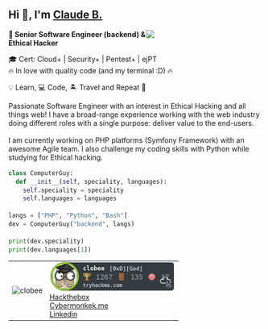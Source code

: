 <h2>Hi 👋, I'm <a href="https://www.linkedin.com/in/clobee/">Claude B.</a></h2>

<img align='right' src="https://media.giphy.com/media/M9gbBd9nbDrOTu1Mqx/giphy.gif" width="230">

<p><b>🦾 Senior Software Engineer (backend) & Ethical Hacker</b></p>

🎓 Cert: Cloud+ | Security+ | Pentest+ | ejPT   
🔥 In love with quality code (and my terminal :D) 🔥

💡 Learn, 💻 Code, 🏝️ Travel and Repeat 🔁

<p>
Passionate Software Engineer with an interest in Ethical Hacking and all things web!  
I have a broad-range experience working with the web industry doing different roles with a single purpose: deliver value to the end-users.  
<br/><br/>
I am currently working on PHP platforms (Symfony Framework) with an awesome Agile team.  
I also challenge my coding skills with Python while studying for Ethical hacking.
</p>

```python
class ComputerGuy:
  def __init__(self, speciality, languages):
    self.speciality = speciality
    self.languages = languages

langs = ["PHP", "Python", "Bash"]
dev = ComputerGuy("backend", langs)

print(dev.speciality)
print(dev.languages[1])
```

<table align="center">
  <tr>
    <td>
      <img src="https://github-readme-stats.vercel.app/api?username=clobee&show_icons=true" alt="clobee" />
    </td>
    <td>
      <a href="https://tryhackme.com/p/clobee"><img  src="clobee.png" alt="TryHackMe"></a>
      <br/>
      <a href="https://app.hackthebox.eu/profile/422272">Hackthebox</a>
      <br/>
      <a href="https://cybermonkey.me/docs/CTF/THM/">Cybermonkek.me</a>
      <br/>
      <a href="https://www.linkedin.com/in/clobee/">Linkedin</a>
    </td>
  </tr>
</table>
